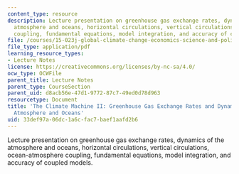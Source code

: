 ```yaml
---
content_type: resource
description: Lecture presentation on greenhouse gas exchange rates, dynamics of the
  atmosphere and oceans, horizontal circulations, vertical circulations, ocean-atmosphere
  coupling, fundamental equations, model integration, and accuracy of coupled models.
file: /courses/15-023j-global-climate-change-economics-science-and-policy-spring-2008/33def97a06dc1a6cfac7baef1aafd2b6_lec6.pdf
file_type: application/pdf
learning_resource_types:
- Lecture Notes
license: https://creativecommons.org/licenses/by-nc-sa/4.0/
ocw_type: OCWFile
parent_title: Lecture Notes
parent_type: CourseSection
parent_uid: d8acb56e-47d1-9772-87c7-49ed0d78d963
resourcetype: Document
title: 'The Climate Machine II: Greenhouse Gas Exchange Rates and Dynamics of the
  Atmosphere and Oceans'
uid: 33def97a-06dc-1a6c-fac7-baef1aafd2b6
---
```

Lecture presentation on greenhouse gas exchange rates, dynamics of the atmosphere and oceans, horizontal circulations, vertical circulations, ocean-atmosphere coupling, fundamental equations, model integration, and accuracy of coupled models.